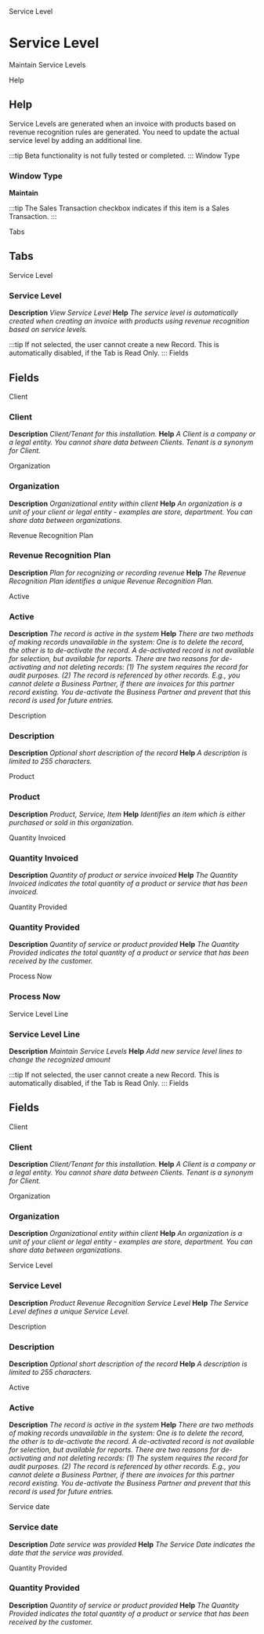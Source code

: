 
Service Level
# Service Level


Maintain Service Levels

Help
## Help

Service Levels are generated when an invoice with products based on revenue recognition rules are generated.  You need to update the actual service level by adding an additional line.

:::tip
Beta functionality is not fully tested or completed.
:::
Window Type
### Window Type

**Maintain**

:::tip
The Sales Transaction checkbox indicates if this item is a Sales Transaction.
:::

Tabs
## Tabs


Service Level
### Service Level

**Description**
 *View Service Level*
**Help**
 *The service level is automatically created when creating an invoice with products using revenue recognition based on service levels.*

:::tip
If not selected, the user cannot create a new Record.  This is automatically disabled, if the Tab is Read Only.
:::
Fields
## Fields


Client
### Client

**Description**
 *Client/Tenant for this installation.*
**Help**
 *A Client is a company or a legal entity. You cannot share data between Clients. Tenant is a synonym for Client.*

Organization
### Organization

**Description**
 *Organizational entity within client*
**Help**
 *An organization is a unit of your client or legal entity - examples are store, department. You can share data between organizations.*

Revenue Recognition Plan
### Revenue Recognition Plan

**Description**
 *Plan for recognizing or recording revenue*
**Help**
 *The Revenue Recognition Plan identifies a unique Revenue Recognition Plan.*

Active
### Active

**Description**
 *The record is active in the system*
**Help**
 *There are two methods of making records unavailable in the system: One is to delete the record, the other is to de-activate the record. A de-activated record is not available for selection, but available for reports.
There are two reasons for de-activating and not deleting records:
(1) The system requires the record for audit purposes.
(2) The record is referenced by other records. E.g., you cannot delete a Business Partner, if there are invoices for this partner record existing. You de-activate the Business Partner and prevent that this record is used for future entries.*

Description
### Description

**Description**
 *Optional short description of the record*
**Help**
 *A description is limited to 255 characters.*

Product
### Product

**Description**
 *Product, Service, Item*
**Help**
 *Identifies an item which is either purchased or sold in this organization.*

Quantity Invoiced
### Quantity Invoiced

**Description**
 *Quantity of product or service invoiced*
**Help**
 *The Quantity Invoiced indicates the total quantity of a product or service that has been invoiced.*

Quantity Provided
### Quantity Provided

**Description**
 *Quantity of service or product provided*
**Help**
 *The Quantity Provided indicates the total quantity of a product or service that has been received by the customer.*

Process Now
### Process Now


Service Level Line
### Service Level Line

**Description**
 *Maintain Service Levels*
**Help**
 *Add new service level lines to change the recognized amount*

:::tip
If not selected, the user cannot create a new Record.  This is automatically disabled, if the Tab is Read Only.
:::
Fields
## Fields


Client
### Client

**Description**
 *Client/Tenant for this installation.*
**Help**
 *A Client is a company or a legal entity. You cannot share data between Clients. Tenant is a synonym for Client.*

Organization
### Organization

**Description**
 *Organizational entity within client*
**Help**
 *An organization is a unit of your client or legal entity - examples are store, department. You can share data between organizations.*

Service Level
### Service Level

**Description**
 *Product Revenue Recognition Service Level*
**Help**
 *The Service Level defines a unique Service Level.*

Description
### Description

**Description**
 *Optional short description of the record*
**Help**
 *A description is limited to 255 characters.*

Active
### Active

**Description**
 *The record is active in the system*
**Help**
 *There are two methods of making records unavailable in the system: One is to delete the record, the other is to de-activate the record. A de-activated record is not available for selection, but available for reports.
There are two reasons for de-activating and not deleting records:
(1) The system requires the record for audit purposes.
(2) The record is referenced by other records. E.g., you cannot delete a Business Partner, if there are invoices for this partner record existing. You de-activate the Business Partner and prevent that this record is used for future entries.*

Service date
### Service date

**Description**
 *Date service was provided*
**Help**
 *The Service Date indicates the date that the service was provided.*

Quantity Provided
### Quantity Provided

**Description**
 *Quantity of service or product provided*
**Help**
 *The Quantity Provided indicates the total quantity of a product or service that has been received by the customer.*
